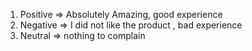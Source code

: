 1) Positive => Absolutely Amazing, good experience 
2) Negative => I did not like the product , bad experience 
3) Neutral => nothing to complain
